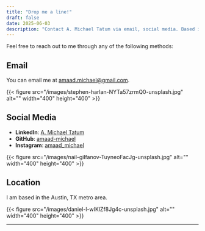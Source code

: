 ```yaml
---
title: "Drop me a line!"
draft: false
date: 2025-06-03
description: "Contact A. Michael Tatum via email, social media. Based in Austin, TX."
---
```


Feel free to reach out to me through any of the following methods:

## Email
You can email me at [amaad.michael@gmail.com](mailto:amaad.michael@gmail.com).

{{< figure src="/images/stephen-harlan-NYTa57zrmQ0-unsplash.jpg" alt="" width="400" height="400" >}}

## Social Media
- **LinkedIn**: [A. Michael Tatum](https://www.linkedin.com/in/amaadmichael/)
- **GitHub**: [amaad-michael](https://github.com/amaad-michael/)
- **Instagram**: [amaad_michael](https://instagram.com/amaad_michael/)

{{< figure src="/images/nail-gilfanov-TuyneoFacJg-unsplash.jpg" alt="" width="400" height="400" >}}

## Location
I am based in the Austin, TX metro area.

{{< figure src="/images/daniel-l-wIKlZf8Jg4c-unsplash.jpg" alt="" width="400" height="400" >}}

---
